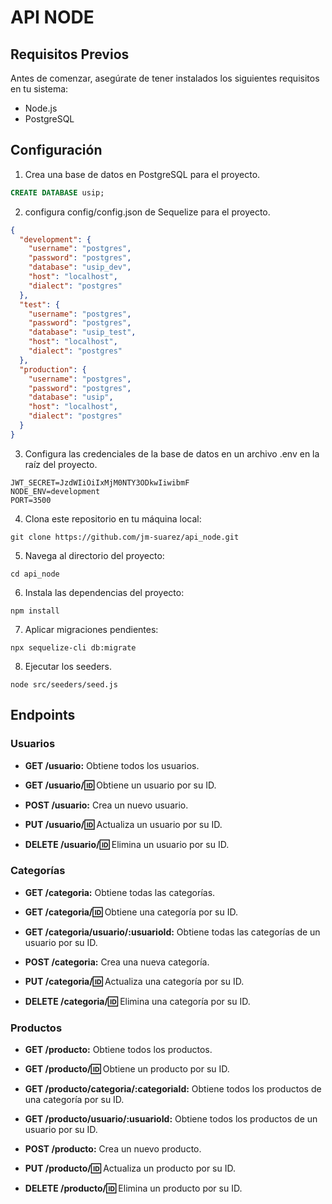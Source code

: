 # API NODE

## Requisitos Previos

Antes de comenzar, asegúrate de tener instalados los siguientes requisitos en tu sistema:

- Node.js
- PostgreSQL 

## Configuración

1. Crea una base de datos en PostgreSQL para el proyecto.

```sql
CREATE DATABASE usip;
```

2. configura config/config.json de Sequelize para el proyecto.

```json
{
  "development": {
    "username": "postgres",
    "password": "postgres",
    "database": "usip_dev",
    "host": "localhost",
    "dialect": "postgres"
  },
  "test": {
    "username": "postgres",
    "password": "postgres",
    "database": "usip_test",
    "host": "localhost",
    "dialect": "postgres"
  },
  "production": {
    "username": "postgres",
    "password": "postgres",
    "database": "usip",
    "host": "localhost",
    "dialect": "postgres"
  }
}
```

3. Configura las credenciales de la base de datos en un archivo .env en la raíz del proyecto.

```plaintext
JWT_SECRET=JzdWIiOiIxMjM0NTY3ODkwIiwibmF
NODE_ENV=development
PORT=3500
```

4. Clona este repositorio en tu máquina local:

```plaintext
git clone https://github.com/jm-suarez/api_node.git
```

5. Navega al directorio del proyecto:

```plaintext
cd api_node
```

6. Instala las dependencias del proyecto:

```plaintext
npm install
```

7. Aplicar migraciones pendientes:

```plaintext
npx sequelize-cli db:migrate
```

8. Ejecutar los seeders.

```plaintext
node src/seeders/seed.js
```

## Endpoints

### Usuarios

- **GET /usuario:** Obtiene todos los usuarios.

- **GET /usuario/:id:** Obtiene un usuario por su ID.

- **POST /usuario:** Crea un nuevo usuario.

- **PUT /usuario/:id:** Actualiza un usuario por su ID.

- **DELETE /usuario/:id:** Elimina un usuario por su ID.

### Categorías

- **GET /categoria:** Obtiene todas las categorías.

- **GET /categoria/:id:** Obtiene una categoría por su ID.

- **GET /categoria/usuario/:usuarioId:** Obtiene todas las categorías de un usuario por su ID.

- **POST /categoria:** Crea una nueva categoría.

- **PUT /categoria/:id:** Actualiza una categoría por su ID.

- **DELETE /categoria/:id:** Elimina una categoría por su ID.

### Productos

- **GET /producto:** Obtiene todos los productos.

- **GET /producto/:id:** Obtiene un producto por su ID.

- **GET /producto/categoria/:categoriaId:** Obtiene todos los productos de una categoría por su ID.

- **GET /producto/usuario/:usuarioId:** Obtiene todos los productos de un usuario por su ID.

- **POST /producto:** Crea un nuevo producto.

- **PUT /producto/:id:** Actualiza un producto por su ID.

- **DELETE /producto/:id:** Elimina un producto por su ID.


